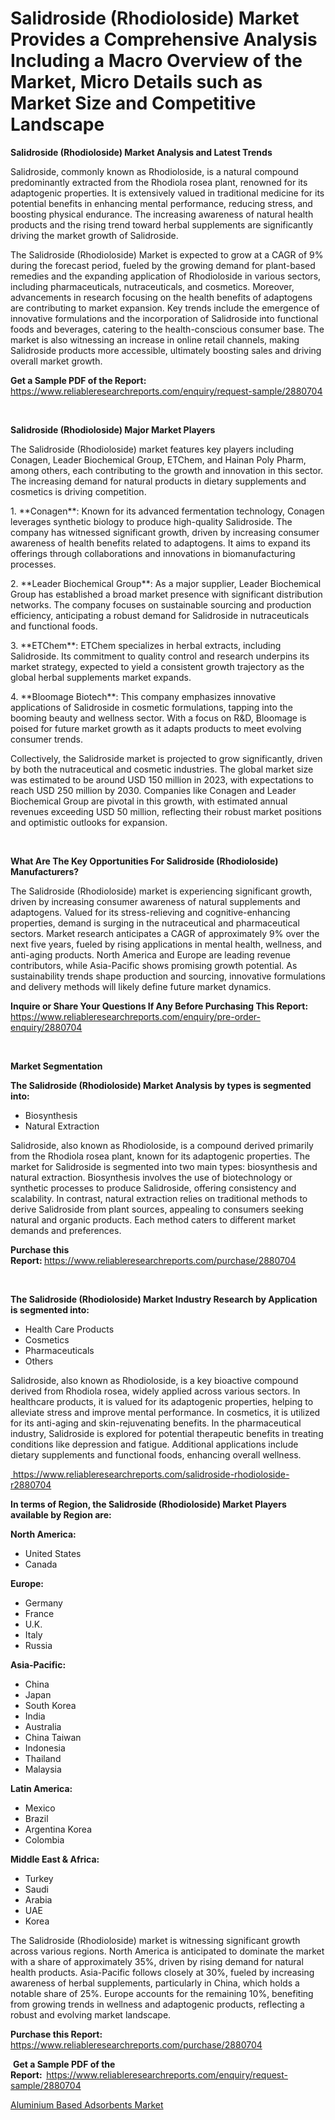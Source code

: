 <p><h1>Salidroside (Rhodioloside) Market Provides a Comprehensive Analysis Including a Macro Overview of the Market, Micro Details such as Market Size and Competitive Landscape</h1></p><p><strong>Salidroside (Rhodioloside) Market Analysis and Latest Trends</strong></p>
<p><p>Salidroside, commonly known as Rhodioloside, is a natural compound predominantly extracted from the Rhodiola rosea plant, renowned for its adaptogenic properties. It is extensively valued in traditional medicine for its potential benefits in enhancing mental performance, reducing stress, and boosting physical endurance. The increasing awareness of natural health products and the rising trend toward herbal supplements are significantly driving the market growth of Salidroside.</p><p>The Salidroside (Rhodioloside) Market is expected to grow at a CAGR of 9% during the forecast period, fueled by the growing demand for plant-based remedies and the expanding application of Rhodioloside in various sectors, including pharmaceuticals, nutraceuticals, and cosmetics. Moreover, advancements in research focusing on the health benefits of adaptogens are contributing to market expansion. Key trends include the emergence of innovative formulations and the incorporation of Salidroside into functional foods and beverages, catering to the health-conscious consumer base. The market is also witnessing an increase in online retail channels, making Salidroside products more accessible, ultimately boosting sales and driving overall market growth.</p></p>
<p><strong>Get a Sample PDF of the Report:&nbsp;</strong> <a href="https://www.reliableresearchreports.com/enquiry/request-sample/2880704?utm_campaign=3260&utm_medium=2&utm_source=Github&utm_content=ia&utm_term=12032025&utm_id=salidroside-rhodioloside">https://www.reliableresearchreports.com/enquiry/request-sample/2880704</a></p>
<p>&nbsp;</p>
<p><strong>Salidroside (Rhodioloside) Major Market Players</strong></p>
<p><p>The Salidroside (Rhodioloside) market features key players including Conagen, Leader Biochemical Group, ETChem, and Hainan Poly Pharm, among others, each contributing to the growth and innovation in this sector. The increasing demand for natural products in dietary supplements and cosmetics is driving competition.</p><p>1. **Conagen**: Known for its advanced fermentation technology, Conagen leverages synthetic biology to produce high-quality Salidroside. The company has witnessed significant growth, driven by increasing consumer awareness of health benefits related to adaptogens. It aims to expand its offerings through collaborations and innovations in biomanufacturing processes.</p><p>2. **Leader Biochemical Group**: As a major supplier, Leader Biochemical Group has established a broad market presence with significant distribution networks. The company focuses on sustainable sourcing and production efficiency, anticipating a robust demand for Salidroside in nutraceuticals and functional foods.</p><p>3. **ETChem**: ETChem specializes in herbal extracts, including Salidroside. Its commitment to quality control and research underpins its market strategy, expected to yield a consistent growth trajectory as the global herbal supplements market expands.</p><p>4. **Bloomage Biotech**: This company emphasizes innovative applications of Salidroside in cosmetic formulations, tapping into the booming beauty and wellness sector. With a focus on R&D, Bloomage is poised for future market growth as it adapts products to meet evolving consumer trends.</p><p>Collectively, the Salidroside market is projected to grow significantly, driven by both the nutraceutical and cosmetic industries. The global market size was estimated to be around USD 150 million in 2023, with expectations to reach USD 250 million by 2030. Companies like Conagen and Leader Biochemical Group are pivotal in this growth, with estimated annual revenues exceeding USD 50 million, reflecting their robust market positions and optimistic outlooks for expansion.</p></p>
<p>&nbsp;</p>
<p><strong>What Are The Key Opportunities For Salidroside (Rhodioloside) Manufacturers?</strong></p>
<p><p>The Salidroside (Rhodioloside) market is experiencing significant growth, driven by increasing consumer awareness of natural supplements and adaptogens. Valued for its stress-relieving and cognitive-enhancing properties, demand is surging in the nutraceutical and pharmaceutical sectors. Market research anticipates a CAGR of approximately 9% over the next five years, fueled by rising applications in mental health, wellness, and anti-aging products. North America and Europe are leading revenue contributors, while Asia-Pacific shows promising growth potential. As sustainability trends shape production and sourcing, innovative formulations and delivery methods will likely define future market dynamics.</p></p>
<p><strong>Inquire or Share Your Questions If Any Before Purchasing This Report:</strong> <a href="https://www.reliableresearchreports.com/enquiry/pre-order-enquiry/2880704?utm_campaign=3260&utm_medium=2&utm_source=Github&utm_content=ia&utm_term=12032025&utm_id=salidroside-rhodioloside">https://www.reliableresearchreports.com/enquiry/pre-order-enquiry/2880704</a></p>
<p>&nbsp;</p>
<p><strong>Market Segmentation</strong></p>
<p><strong>The Salidroside (Rhodioloside) Market Analysis by types is segmented into:</strong></p>
<p><ul><li>Biosynthesis</li><li>Natural Extraction</li></ul></p>
<p><p>Salidroside, also known as Rhodioloside, is a compound derived primarily from the Rhodiola rosea plant, known for its adaptogenic properties. The market for Salidroside is segmented into two main types: biosynthesis and natural extraction. Biosynthesis involves the use of biotechnology or synthetic processes to produce Salidroside, offering consistency and scalability. In contrast, natural extraction relies on traditional methods to derive Salidroside from plant sources, appealing to consumers seeking natural and organic products. Each method caters to different market demands and preferences.</p></p>
<p><strong>Purchase this Report:&nbsp;</strong><a href="https://www.reliableresearchreports.com/purchase/2880704?utm_campaign=3260&utm_medium=2&utm_source=Github&utm_content=ia&utm_term=12032025&utm_id=salidroside-rhodioloside">https://www.reliableresearchreports.com/purchase/2880704</a></p>
<p>&nbsp;</p>
<p><strong>The Salidroside (Rhodioloside) Market Industry Research by Application is segmented into:</strong></p>
<p><ul><li>Health Care Products</li><li>Cosmetics</li><li>Pharmaceuticals</li><li>Others</li></ul></p>
<p><p>Salidroside, also known as Rhodioloside, is a key bioactive compound derived from Rhodiola rosea, widely applied across various sectors. In healthcare products, it is valued for its adaptogenic properties, helping to alleviate stress and improve mental performance. In cosmetics, it is utilized for its anti-aging and skin-rejuvenating benefits. In the pharmaceutical industry, Salidroside is explored for potential therapeutic benefits in treating conditions like depression and fatigue. Additional applications include dietary supplements and functional foods, enhancing overall wellness.</p></p>
<p><a href="https://www.reliableresearchreports.com/salidroside-rhodioloside-r2880704?utm_campaign=3260&utm_medium=2&utm_source=Github&utm_content=ia&utm_term=12032025&utm_id=salidroside-rhodioloside">&nbsp;https://www.reliableresearchreports.com/salidroside-rhodioloside-r2880704</a></p>
<p><strong>In terms of Region, the Salidroside (Rhodioloside) Market Players available by Region are:</strong></p>
<p>
    <p> <strong> North America: </strong>
        <ul>
            <li>United States</li>
            <li>Canada</li>
        </ul>
        </p> 
    <p> <strong> Europe: </strong>
        <ul>
            <li>Germany</li>
            <li>France</li>
            <li>U.K.</li>
            <li>Italy</li>
            <li>Russia</li>
        </ul>
        </p> 
    <p> <strong> Asia-Pacific: </strong>
        <ul>
            <li>China</li>
            <li>Japan</li>
            <li>South Korea</li>
            <li>India</li>
            <li>Australia</li>
            <li>China Taiwan</li>
            <li>Indonesia</li>
            <li>Thailand</li>
            <li>Malaysia</li>
        </ul>
        </p> 
    <p> <strong> Latin America: </strong>
        <ul>
            <li>Mexico</li>
            <li>Brazil</li>
            <li>Argentina Korea</li>
            <li>Colombia</li>
        </ul>
        </p> 
    <p> <strong> Middle East & Africa: </strong>
        <ul>
            <li>Turkey</li>
            <li>Saudi</li>
            <li>Arabia</li>
            <li>UAE</li>
            <li>Korea</li>
        </ul>
    </p>
    </p>
<p><p>The Salidroside (Rhodioloside) market is witnessing significant growth across various regions. North America is anticipated to dominate the market with a share of approximately 35%, driven by rising demand for natural health products. Asia-Pacific follows closely at 30%, fueled by increasing awareness of herbal supplements, particularly in China, which holds a notable share of 25%. Europe accounts for the remaining 10%, benefiting from growing trends in wellness and adaptogenic products, reflecting a robust and evolving market landscape.</p></p>
<p><strong>Purchase this Report: </strong><a href="https://www.reliableresearchreports.com/purchase/2880704?utm_campaign=3260&utm_medium=2&utm_source=Github&utm_content=ia&utm_term=12032025&utm_id=salidroside-rhodioloside">https://www.reliableresearchreports.com/purchase/2880704</a></p>
<p>&nbsp;<strong>Get a Sample PDF of the Report:&nbsp;&nbsp;</strong><a href="https://www.reliableresearchreports.com/enquiry/request-sample/2880704?utm_campaign=3260&utm_medium=2&utm_source=Github&utm_content=ia&utm_term=12032025&utm_id=salidroside-rhodioloside">https://www.reliableresearchreports.com/enquiry/request-sample/2880704</a></p>
<p><strong></strong></p>
<p><p><a href="https://github.com/saeiddaemo/Market-Research-Report-List-1/blob/main/aluminium-based-adsorbents-market.md?utm_campaign=3260&utm_medium=2&utm_source=Github&utm_content=ia&utm_term=12032025&utm_id=salidroside-rhodioloside">Aluminium Based Adsorbents Market</a></p></p>